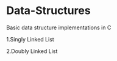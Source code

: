 # Data-Structures
Basic data structure implementations in C

1.Singly Linked List

2.Doubly Linked List
